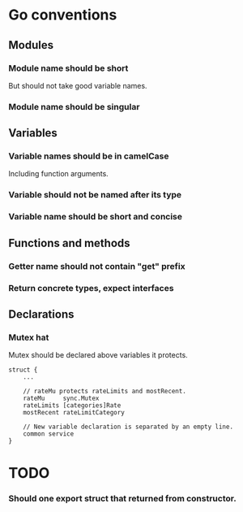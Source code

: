 # Go conventions

## Modules
### Module name should be short
But should not take good variable names.
### Module name should be singular

## Variables
### Variable names should be in camelCase
Including function arguments.
### Variable should not be named after its type
### Variable name should be short and concise

## Functions and methods
### Getter name should not contain "get" prefix
### Return concrete types, expect interfaces

## Declarations
### Mutex hat
Mutex should be declared above variables it protects.
```
struct {
	...

	// rateMu protects rateLimits and mostRecent.
	rateMu     sync.Mutex
	rateLimits [categories]Rate
	mostRecent rateLimitCategory
	
	// New variable declaration is separated by an empty line.
	common service
}
```


# TODO
### Should one export struct that returned from constructor.
